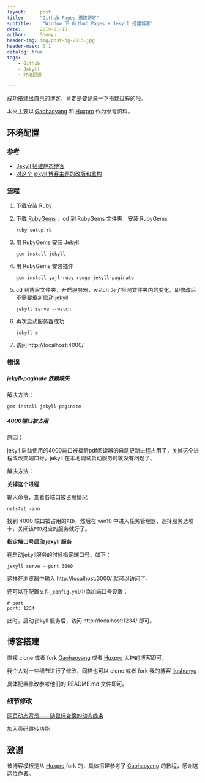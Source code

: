 ```yaml
---
layout:     post
title:      "Github Pages 搭建博客"
subtitle:    "Window 下 Github Pages + Jekyll 搭建博客"
date:       2019-01-10
author:     Shunyu
header-img: img/post-bg-2015.jpg
header-mask: 0.1
catalog: true
tags:
    - Github
    - Jekyll
    - 环境配置

---
```





成功搭建出自己的博客，肯定是要记录一下搭建过程的啦。



本文主要以 [Gaohaoyang](https://github.com/Gaohaoyang/gaohaoyang.github.io) 和 [Huxpro](https://github.com/Huxpro/huxpro.github.io) 作为参考资料。



## 环境配置

### 参考

- [Jekyll 搭建静态博客](https://gaohaoyang.github.io/2015/02/15/create-my-blog-with-jekyll/)
- [对这个 jekyll 博客主题的改版和重构](https://gaohaoyang.github.io/2016/03/12/jekyll-theme-version-2.0/)



### 流程


1. 下载安装 [Ruby](https://rubyinstaller.org/downloads/)

2. 下载 [RubyGems](https://rubygems.org/pages/download) ，cd 到 RubyGems 文件夹，安装 RubyGems 

   ```
   ruby setup.rb
   ```

3. 用 RubyGems 安装 Jekyll

   ```
   gem install jekyll
   ```

4. 用 RubyGems 安装插件

    ```
    gem install yajl-ruby rouge jekyll-paginate
    ```
    
5. cd 到博客文件夹，开启服务器，watch 为了检测文件夹内的变化，即修改后不需要重新启动 jekyll 

    ```
    jekyll serve --watch
    ```

6. 再次启动服务器成功

    ```
    jekyll s
    ```

7. 访问 http://localhost:4000/



### 错误

##### jekyll-paginate 依赖缺失

解决方法：

```
gem install jekyll-paginate
```



##### 4000端口被占用

原因：

jekyll 启动使用的4000端口被福昕pdf阅读器的自动更新进程占用了，关掉这个进程或改变端口号，jekyll 在本地调试启动服务时就没有问题了。



解决方法：

**关掉这个进程**

输入命令，查看各端口被占用情况

```
netstat -ano
```

找到 4000 端口被占用的`PID`，然后在 win10 中进入任务管理器，选择服务选项卡，关闭该`PID`对应的服务就好了。



**指定端口号启动 jekyll 服务**

在启动jekyll服务的时候指定端口号，如下：

```
jekyll serve --port 3000
```

这样在浏览器中输入 http://localhost:3000/ 就可以访问了。



还可以在配置文件`_config.yml`中添加端口号设置：

```
# port
port: 1234
```

此时，启动 jekyll 服务后，访问 http://localhost:1234/ 即可。



## 博客搭建

直接 clone 或者 fork [Gaohaoyang](https://github.com/Gaohaoyang/gaohaoyang.github.io) 或者 [Huxpro](https://github.com/Huxpro/huxpro.github.io) 大神的博客即可。

我个人对一些细节进行了修改，同样也可以 clone 或者 fork 我的博客 [liushunyu](https://github.com/liushunyu/liushunyu.github.io)

具体配置修改参考他们的 README.md 文件即可。



### 细节修改

[网页动态背景——随鼠标变换的动态线条](https://www.cnblogs.com/qq597585136/p/7019755.html)

[加入页码跳转功能](https://github.com/Gaohaoyang/gaohaoyang.github.io/pull/109/commits/31667a8bc2a5cf7b4a005cf4ba44dc8b42d9c564)



## 致谢

该博客模板是从 [Huxpro](https://github.com/Huxpro/huxpro.github.io) fork 的，具体搭建参考了 [Gaohaoyang](https://github.com/Gaohaoyang/gaohaoyang.github.io) 的教程，感谢这两位作者。